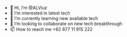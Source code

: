 - 👋 Hi, I’m @ALViuz
- 👀 I’m interested in latest tech
- 🌱 I’m currently learning new available tech
- 💞️ I’m looking to collaborate on new tech breakthrough
- 📫 How to reach me +62 877 11 915 222

<!---
ALViuz/ALViuz is a ✨ special ✨ repository because its `README.md` (this file) appears on your GitHub profile.
You can click the Preview link to take a look at your changes.
--->
